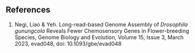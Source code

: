 **References**
----------

1.  Negi, Liao & Yeh. Long-read-based Genome Assembly of *Drosophila gunungcola* Reveals Fewer Chemosensory Genes in Flower-breeding Species, Genome Biology and Evolution, Volume 15, Issue 3, March 2023, evad048, doi: 10.1093/gbe/evad048